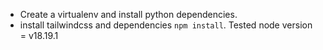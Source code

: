 - Create a virtualenv and install python dependencies.
- install tailwindcss and dependencies ```npm install```. Tested node version = v18.19.1
